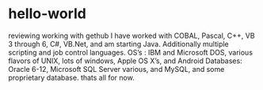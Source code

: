 # hello-world
reviewing working with gethub
I have worked with COBAL, Pascal, C++, VB 3 through 6, C#, VB.Net, and am starting Java. Additionally multiple scripting and job control languages.
OS’s : IBM and Microsoft DOS, various flavors of UNIX, lots of windows, Apple OS X’s, and Android
Databases:
Oracle 6-12, Microsoft SQL Server various, and MySQL, and some proprietary database.
thats all for now.
